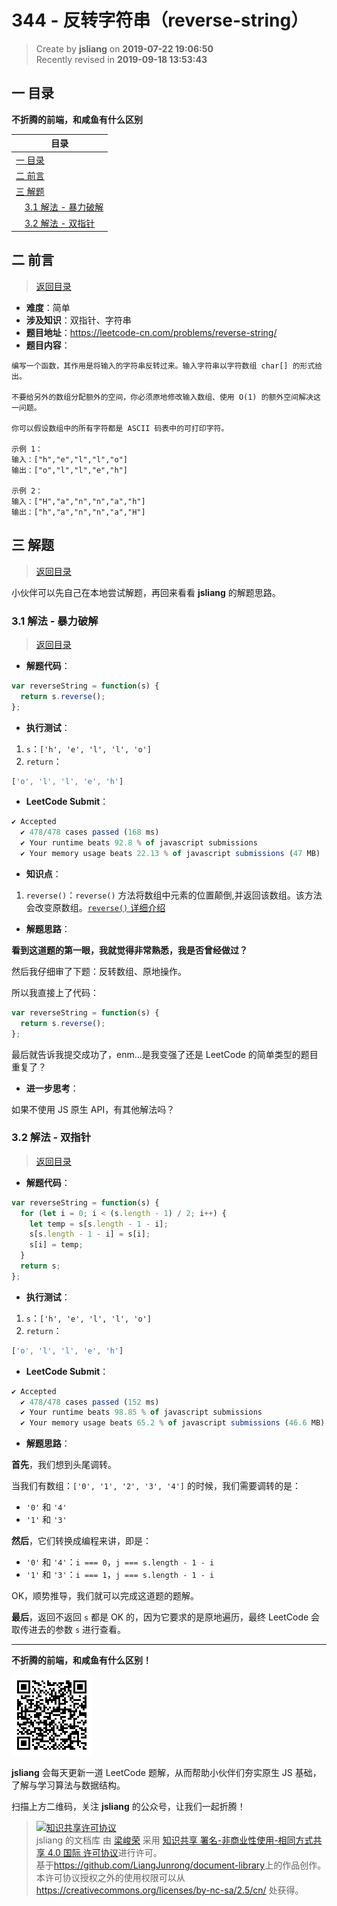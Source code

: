 344 - 反转字符串（reverse-string）
===

> Create by **jsliang** on **2019-07-22 19:06:50**  
> Recently revised in **2019-09-18 13:53:43**

## <a name="chapter-one" id="chapter-one">一 目录</a>

**不折腾的前端，和咸鱼有什么区别**

| 目录 |
| --- | 
| [一 目录](#chapter-one) | 
| <a name="catalog-chapter-two" id="catalog-chapter-two"></a>[二 前言](#chapter-two) |
| <a name="catalog-chapter-three" id="catalog-chapter-three"></a>[三 解题](#chapter-three) |
| &emsp;[3.1 解法 - 暴力破解](#chapter-three-one) |
| &emsp;[3.2 解法 - 双指针](#chapter-three-two) |

## <a name="chapter-two" id="chapter-two">二 前言</a>

> [返回目录](#chapter-one)

* **难度**：简单
* **涉及知识**：双指针、字符串
* **题目地址**：https://leetcode-cn.com/problems/reverse-string/
* **题目内容**：

```
编写一个函数，其作用是将输入的字符串反转过来。输入字符串以字符数组 char[] 的形式给出。

不要给另外的数组分配额外的空间，你必须原地修改输入数组、使用 O(1) 的额外空间解决这一问题。

你可以假设数组中的所有字符都是 ASCII 码表中的可打印字符。

示例 1：
输入：["h","e","l","l","o"]
输出：["o","l","l","e","h"]

示例 2：
输入：["H","a","n","n","a","h"]
输出：["h","a","n","n","a","H"]
```

## <a name="chapter-three" id="chapter-three">三 解题</a>

> [返回目录](#chapter-one)

小伙伴可以先自己在本地尝试解题，再回来看看 **jsliang** 的解题思路。

### <a name="chapter-three-one" id="chapter-three-one">3.1 解法 - 暴力破解</a>

> [返回目录](#chapter-one)

* **解题代码**：

```js
var reverseString = function(s) {
  return s.reverse();
};
```

* **执行测试**：

1. `s`：`['h', 'e', 'l', 'l', 'o']`
2. `return`：

```js
['o', 'l', 'l', 'e', 'h']
```

* **LeetCode Submit**：

```js
✔ Accepted
  ✔ 478/478 cases passed (168 ms)
  ✔ Your runtime beats 92.8 % of javascript submissions
  ✔ Your memory usage beats 22.13 % of javascript submissions (47 MB)
```

* **知识点**：

1. `reverse()`：`reverse()` 方法将数组中元素的位置颠倒,并返回该数组。该方法会改变原数组。[`reverse()` 详细介绍](https://github.com/LiangJunrong/document-library/blob/master/JavaScript-library/JavaScript/%E5%86%85%E7%BD%AE%E5%AF%B9%E8%B1%A1/Array/reverse.md)

* **解题思路**：

**看到这道题的第一眼，我就觉得非常熟悉，我是否曾经做过？**

然后我仔细审了下题：反转数组、原地操作。

所以我直接上了代码：

```js
var reverseString = function(s) {
  return s.reverse();
};
```

最后就告诉我提交成功了，enm...是我变强了还是 LeetCode 的简单类型的题目重复了？

* **进一步思考**：

如果不使用 JS 原生 API，有其他解法吗？

### <a name="chapter-three-two" id="chapter-three-two">3.2 解法 - 双指针</a>

> [返回目录](#chapter-one)

* **解题代码**：

```js
var reverseString = function(s) {
  for (let i = 0; i < (s.length - 1) / 2; i++) {
    let temp = s[s.length - 1 - i];
    s[s.length - 1 - i] = s[i];
    s[i] = temp;
  }
  return s;
};
```

* **执行测试**：

1. `s`：`['h', 'e', 'l', 'l', 'o']`
2. `return`：

```js
['o', 'l', 'l', 'e', 'h']
```

* **LeetCode Submit**：

```js
✔ Accepted
  ✔ 478/478 cases passed (152 ms)
  ✔ Your runtime beats 98.85 % of javascript submissions
  ✔ Your memory usage beats 65.2 % of javascript submissions (46.6 MB)
```

* **解题思路**：

**首先**，我们想到头尾调转。

当我们有数组：`['0', '1', '2', '3', '4']` 的时候，我们需要调转的是：

* `'0'` 和 `'4'`
* `'1'` 和 `'3'`

**然后**，它们转换成编程来讲，即是：

* `'0'` 和 `'4'`：`i === 0`，`j === s.length - 1 - i`
* `'1'` 和 `'3'`：`i === 1`，`j === s.length - 1 - i`

OK，顺势推导，我们就可以完成这道题的题解。

**最后**，返回不返回 `s` 都是 OK 的，因为它要求的是原地遍历，最终 LeetCode 会取传进去的参数 `s` 进行查看。

---

**不折腾的前端，和咸鱼有什么区别！**

![图](../../../public-repertory/img/z-small-wechat-public-address.jpg)

**jsliang** 会每天更新一道 LeetCode 题解，从而帮助小伙伴们夯实原生 JS 基础，了解与学习算法与数据结构。

扫描上方二维码，关注 **jsliang** 的公众号，让我们一起折腾！

> <a rel="license" href="http://creativecommons.org/licenses/by-nc-sa/4.0/"><img alt="知识共享许可协议" style="border-width:0" src="https://i.creativecommons.org/l/by-nc-sa/4.0/88x31.png" /></a><br /><span xmlns:dct="http://purl.org/dc/terms/" property="dct:title">jsliang 的文档库</span> 由 <a xmlns:cc="http://creativecommons.org/ns#" href="https://github.com/LiangJunrong/document-library" property="cc:attributionName" rel="cc:attributionURL">梁峻荣</a> 采用 <a rel="license" href="http://creativecommons.org/licenses/by-nc-sa/4.0/">知识共享 署名-非商业性使用-相同方式共享 4.0 国际 许可协议</a>进行许可。<br />基于<a xmlns:dct="http://purl.org/dc/terms/" href="https://github.com/LiangJunrong/document-library" rel="dct:source">https://github.com/LiangJunrong/document-library</a>上的作品创作。<br />本许可协议授权之外的使用权限可以从 <a xmlns:cc="http://creativecommons.org/ns#" href="https://creativecommons.org/licenses/by-nc-sa/2.5/cn/" rel="cc:morePermissions">https://creativecommons.org/licenses/by-nc-sa/2.5/cn/</a> 处获得。
